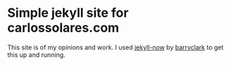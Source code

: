 # Simple jekyll site for carlossolares.com

This site is of my opinions and work. I used [jekyll-now](https://github.com/barryclark/jekyll-now) by [barryclark](https://github.com/barryclark/) to get this up and running.
